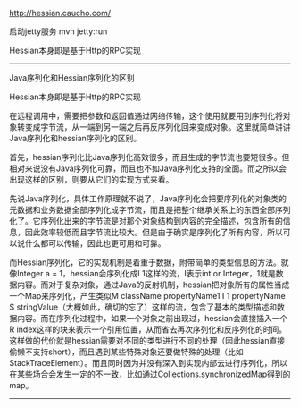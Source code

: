 http://hessian.caucho.com/

启动jetty服务
mvn jetty:run


Hessian本身即是基于Http的RPC实现









---------------------------------------------------------------------------------------------------------------------

Java序列化和Hessian序列化的区别

Hessian本身即是基于Http的RPC实现



在远程调用中，需要把参数和返回值通过网络传输，这个使用就要用到序列化将对象转变成字节流，从一端到另一端之后再反序列化回来变成对象。这里就简单讲讲Java序列化和hessian序列化的区别。

首先，hessian序列化比Java序列化高效很多，而且生成的字节流也要短很多。但相对来说没有Java序列化可靠，而且也不如Java序列化支持的全面。而之所以会出现这样的区别，则要从它们的实现方式来看。

先说Java序列化，具体工作原理就不说了，Java序列化会把要序列化的对象类的元数据和业务数据全部序列化成字节流，而且是把整个继承关系上的东西全部序列化了。它序列化出来的字节流是对那个对象结构到内容的完全描述，包含所有的信息，因此效率较低而且字节流比较大。但是由于确实是序列化了所有内容，所以可以说什么都可以传输，因此也更可用和可靠。

而Hessian序列化，它的实现机制是着重于数据，附带简单的类型信息的方法。就像Integer a = 1，hessian会序列化成I 1这样的流，I表示int or Integer，1就是数据内容。而对于复杂对象，通过Java的反射机制，hessian把对象所有的属性当成一个Map来序列化，产生类似M className propertyName1 I 1 propertyName S stringValue（大概如此，确切的忘了）这样的流，包含了基本的类型描述和数据内容。而在序列化过程中，如果一个对象之前出现过，hessian会直接插入一个R index这样的块来表示一个引用位置，从而省去再次序列化和反序列化的时间。这样做的代价就是hessian需要对不同的类型进行不同的处理（因此hessian直接偷懒不支持short），而且遇到某些特殊对象还要做特殊的处理（比如StackTraceElement）。而且同时因为并没有深入到实现内部去进行序列化，所以在某些场合会发生一定的不一致，比如通过Collections.synchronizedMap得到的map。
       
       
 ---------------------------------------------------------------------------------------------------------------------
    
       
       
       